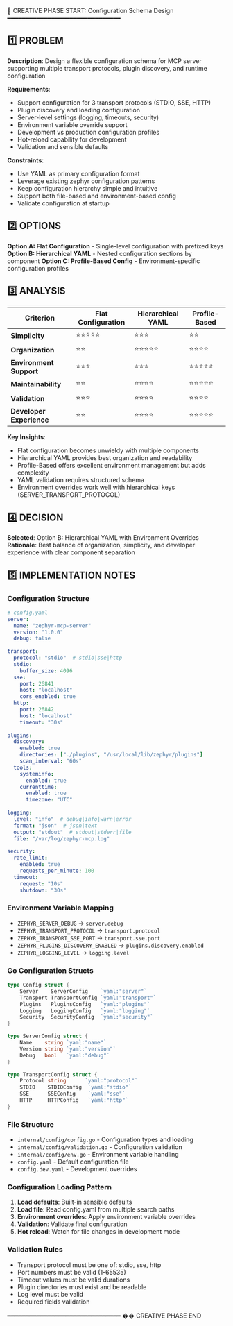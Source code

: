 📌 CREATIVE PHASE START: Configuration Schema Design
━━━━━━━━━━━━━━━━━━━━━━━━━━━━━━━

## 1️⃣ PROBLEM
**Description**: Design a flexible configuration schema for MCP server supporting multiple transport protocols, plugin discovery, and runtime configuration

**Requirements**:
- Support configuration for 3 transport protocols (STDIO, SSE, HTTP)
- Plugin discovery and loading configuration
- Server-level settings (logging, timeouts, security)
- Environment variable override support
- Development vs production configuration profiles
- Hot-reload capability for development
- Validation and sensible defaults

**Constraints**:
- Use YAML as primary configuration format
- Leverage existing zephyr configuration patterns
- Keep configuration hierarchy simple and intuitive
- Support both file-based and environment-based config
- Validate configuration at startup

## 2️⃣ OPTIONS

**Option A: Flat Configuration** - Single-level configuration with prefixed keys
**Option B: Hierarchical YAML** - Nested configuration sections by component
**Option C: Profile-Based Config** - Environment-specific configuration profiles

## 3️⃣ ANALYSIS

| Criterion | Flat Configuration | Hierarchical YAML | Profile-Based |
|-----------|-------------------|-------------------|---------------|
| **Simplicity** | ⭐⭐⭐⭐⭐ | ⭐⭐⭐ | ⭐⭐ |
| **Organization** | ⭐⭐ | ⭐⭐⭐⭐⭐ | ⭐⭐⭐⭐ |
| **Environment Support** | ⭐⭐⭐ | ⭐⭐⭐ | ⭐⭐⭐⭐⭐ |
| **Maintainability** | ⭐⭐ | ⭐⭐⭐⭐ | ⭐⭐⭐⭐⭐ |
| **Validation** | ⭐⭐⭐ | ⭐⭐⭐⭐ | ⭐⭐⭐⭐ |
| **Developer Experience** | ⭐⭐ | ⭐⭐⭐⭐ | ⭐⭐⭐⭐⭐ |

**Key Insights**:
- Flat configuration becomes unwieldy with multiple components
- Hierarchical YAML provides best organization and readability
- Profile-Based offers excellent environment management but adds complexity
- YAML validation requires structured schema
- Environment overrides work well with hierarchical keys (SERVER_TRANSPORT_PROTOCOL)

## 4️⃣ DECISION
**Selected**: Option B: Hierarchical YAML with Environment Overrides
**Rationale**: Best balance of organization, simplicity, and developer experience with clear component separation

## 5️⃣ IMPLEMENTATION NOTES

### Configuration Structure
```yaml
# config.yaml
server:
  name: "zephyr-mcp-server"
  version: "1.0.0"
  debug: false
  
transport:
  protocol: "stdio"  # stdio|sse|http
  stdio:
    buffer_size: 4096
  sse:
    port: 26841
    host: "localhost"
    cors_enabled: true
  http:
    port: 26842
    host: "localhost"
    timeout: "30s"
    
plugins:
  discovery:
    enabled: true
    directories: ["./plugins", "/usr/local/lib/zephyr/plugins"]
    scan_interval: "60s"
  tools:
    systeminfo:
      enabled: true
    currenttime:
      enabled: true
      timezone: "UTC"
      
logging:
  level: "info"  # debug|info|warn|error
  format: "json"  # json|text
  output: "stdout"  # stdout|stderr|file
  file: "/var/log/zephyr-mcp.log"
  
security:
  rate_limit:
    enabled: true
    requests_per_minute: 100
  timeout:
    request: "10s"
    shutdown: "30s"
```

### Environment Variable Mapping
- `ZEPHYR_SERVER_DEBUG` → `server.debug`
- `ZEPHYR_TRANSPORT_PROTOCOL` → `transport.protocol`
- `ZEPHYR_TRANSPORT_SSE_PORT` → `transport.sse.port`
- `ZEPHYR_PLUGINS_DISCOVERY_ENABLED` → `plugins.discovery.enabled`
- `ZEPHYR_LOGGING_LEVEL` → `logging.level`

### Go Configuration Structs
```go
type Config struct {
    Server    ServerConfig    `yaml:"server"`
    Transport TransportConfig `yaml:"transport"`
    Plugins   PluginsConfig   `yaml:"plugins"`
    Logging   LoggingConfig   `yaml:"logging"`
    Security  SecurityConfig  `yaml:"security"`
}

type ServerConfig struct {
    Name    string `yaml:"name"`
    Version string `yaml:"version"`
    Debug   bool   `yaml:"debug"`
}

type TransportConfig struct {
    Protocol string      `yaml:"protocol"`
    STDIO    STDIOConfig  `yaml:"stdio"`
    SSE      SSEConfig    `yaml:"sse"`
    HTTP     HTTPConfig   `yaml:"http"`
}
```

### File Structure
- `internal/config/config.go` - Configuration types and loading
- `internal/config/validation.go` - Configuration validation
- `internal/config/env.go` - Environment variable handling
- `config.yaml` - Default configuration file
- `config.dev.yaml` - Development overrides

### Configuration Loading Pattern
1. **Load defaults**: Built-in sensible defaults
2. **Load file**: Read config.yaml from multiple search paths
3. **Environment overrides**: Apply environment variable overrides
4. **Validation**: Validate final configuration
5. **Hot reload**: Watch for file changes in development mode

### Validation Rules
- Transport protocol must be one of: stdio, sse, http
- Port numbers must be valid (1-65535)
- Timeout values must be valid durations
- Plugin directories must exist and be readable
- Log level must be valid
- Required fields validation

━━━━━━━━━━━━━━━━━━━━━━━━━━━━━━━
�� CREATIVE PHASE END 